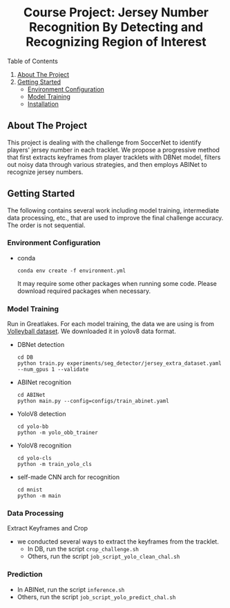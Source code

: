 
<!-- PROJECT LOGO -->
<br />
<div align="center">

  <h1 align="center">Course Project: Jersey Number Recognition By Detecting and Recognizing Region of Interest</h3>


</div>



<!-- TABLE OF CONTENTS -->
<!-- <details> -->
  <summary>Table of Contents</summary>
  <ol>
    <li>
      <a href="#about-the-project">About The Project</a>
    </li>
    <li>
      <a href="#getting-started">Getting Started</a>
      <ul>
        <li><a href="#environment-configuration">Environment Configuration</a></li>
        <li><a href="#model-training">Model Training</a></li>
        <li><a href="#installation">Installation</a></li>
      </ul>
    </li>
  </ol>
<!-- </details> -->



<!-- ABOUT THE PROJECT -->
## About The Project


This project is dealing with the challenge from SoccerNet to identify players' jersey number in each tracklet. We propose a progressive method that first extracts keyframes from player tracklets with DBNet model, filters out noisy data through various strategies, and then employs ABINet to recognize jersey numbers.



<!-- GETTING STARTED -->
## Getting Started

The following contains several work including model training, intermediate data processing, etc., that are used to improve the final challenge accuracy. The order is not sequential. 



### Environment Configuration
* conda
  ```
  conda env create -f environment.yml
  ```
    It may require some other packages when running some code. Please download required packages when necessary.

### Model Training
Run in Greatlakes. For each model training, the data we are using is from <a href="https://universe.roboflow.com/volleyai-actions/jersey-number-detection-s01j4">Volleyball dataset</a>. We downloaded it in yolov8 data format. 
- DBNet detection
  ```
  cd DB
  python train.py experiments/seg_detector/jersey_extra_dataset.yaml --num_gpus 1 --validate
  ```
- ABINet recognition
  ```
  cd ABINet
  python main.py --config=configs/train_abinet.yaml
  ```
- YoloV8 detection
  ```
  cd yolo-bb
  python -m yolo_obb_trainer
  ```
- YoloV8 recognition
  ```
  cd yolo-cls
  python -m train_yolo_cls
  ```  
- self-made CNN arch for recognition
  ```
  cd mnist
  python -m main
  ```

### Data Processing
Extract Keyframes and Crop
  - we conducted several ways to extract the keyframes from the tracklet.  
    - In DB, run the script ```crop_challenge.sh```
    - Others, run the script ```job_script_yolo_clean_chal.sh```

### Prediction
- In ABINet, run the script ```inference.sh```
- Others, run the script ```job_script_yolo_predict_chal.sh```
 



